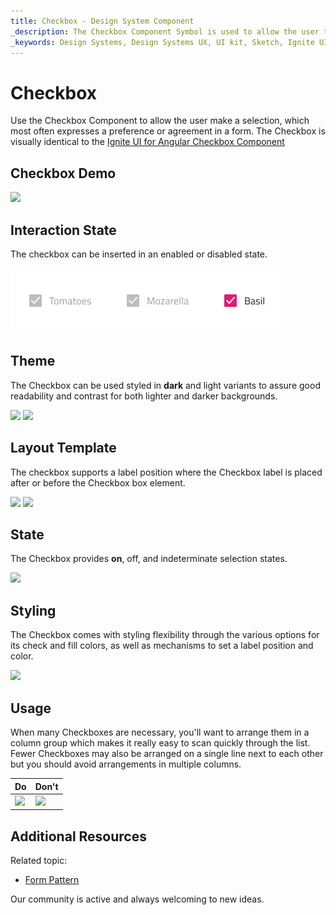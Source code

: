 ```yaml
---
title: Checkbox - Design System Component
_description: The Checkbox Component Symbol is used to allow the user to mark a selection. 
_keywords: Design Systems, Design Systems UX, UI kit, Sketch, Ignite UI for Angular, Sketch to Angular, Sketch to Angular, Angular, Angular Design System, Export code from Sketch, Design Kits for Angular, Sketch HTML, Sketch to HTML, Sketch UI kits
---
```


# Checkbox

Use the Checkbox Component to allow the user make a selection, which most often expresses a preference or agreement in a form. The Checkbox is visually identical to the [Ignite UI for Angular Checkbox Component](https://www.infragistics.com/products/ignite-ui-angular/angular/components/checkbox.html)

## Checkbox Demo

<img class="responsive-img" src="../images/checkbox_demo.png" srcset="../images/checkbox_demo@2x.png 2x" />

## Interaction State

The checkbox can be inserted in an enabled or disabled state.

<img class="responsive-img" src="../images/checkbox_interaction_state.png" srcset="../images/checkbox_interaction_state@2x.png 2x" />

## Theme

The Checkbox can be used styled in **dark** and light variants to assure good readability and contrast for both lighter and darker backgrounds.

<img class="responsive-img" src="../images/checkbox_dark.png" srcset="../images/checkbox_dark@2x.png 2x" />
<img class="responsive-img" src="../images/checkbox_light.png" srcset="../images/checkbox_light@2x.png 2x" />

## Layout Template

The checkbox supports a label position where the Checkbox label is placed after or before the Checkbox box element.

<img class="responsive-img" src="../images/checkbox_label_after.png" srcset="../images/checkbox_label_after@2x.png 2x" />
<img class="responsive-img" src="../images/checkbox_label_before.png" srcset="../images/checkbox_label_before@2x.png 2x" />

## State

The Checkbox provides **on**, off, and indeterminate selection states.

<img class="responsive-img" src="../images/checkbox_selection.png" srcset="../images/checkbox_selection@2x.png 2x" />

## Styling

The Checkbox comes with styling flexibility through the various options for its check and fill colors, as well as mechanisms to set a label position and color.

<img class="responsive-img" src="../images/checkbox_styling.png" srcset="../images/checkbox_styling@2x.png 2x" />

## Usage

When many Checkboxes are necessary, you'll want to arrange them in a column group which makes it really easy to scan quickly through the list. Fewer Checkboxes may also be arranged on a single line next to each other but you should avoid arrangements in multiple columns.

| Do                                                                                 | Don't                                                                                  |
| ---------------------------------------------------------------------------------- | -------------------------------------------------------------------------------------- |
| <img class="responsive-img" src="../images/checkbox_do1.png" srcset="../images/checkbox_do1@2x.png 2x" /> | <img class="responsive-img" src="../images/checkbox_dont1.png" srcset="../images/checkbox_dont1@2x.png 2x" /> |

## Additional Resources

Related topic:

- [Form Pattern](../patterns/form.md)
  <div class="divider--half"></div>

Our community is active and always welcoming to new ideas.
